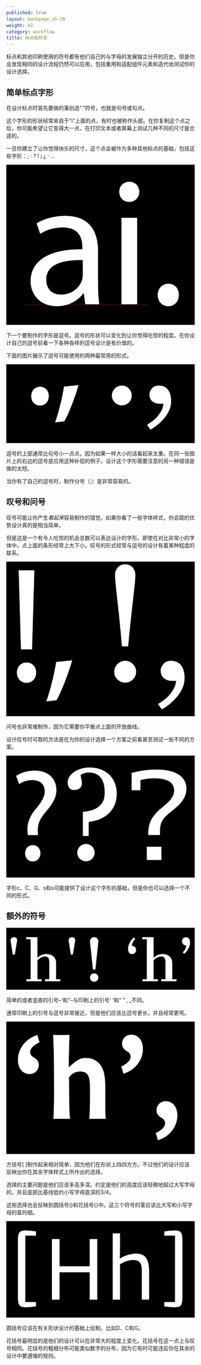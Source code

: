 ```yaml
---
published: true
layout: bookpage_zh-CN
weight: 42
category: workflow
title: 标点和符号
---
```


标点和其他印刷使用的符号都有他们自己的与字母的发展独立分开的历史。但是你会发现相同的设计流程仍然可以应用，包括重用和适配组件元素和迭代地测试你的设计选择。

## 简单标点字形

在设计标点时首先要做的事创造“.”符号，也就是句号或句点。

这个字形的形状经常来自于“i”上面的点，有时也被称作头部。在你复制这个点之后，你可能希望让它变得大一点，在打印文本或者屏幕上测试几种不同的尺寸是合适的。

一旦你建立了让你觉得快乐的尺寸，这个点会被作为多种其他标点的基础，包括这些字形：; : ? ! ¡ ¿ · …

<img src="../en-US/images/period.png" alt="">

下一个要制作的字形是逗号。逗号的形状可以变化到让你觉得吃惊的程度。在你设计自己的逗号前看一下各种各样的逗号设计是有价值的。

下面的图片展示了逗号可能使用的两种最常用的形式。

<img src="../en-US/images/commas.png" alt="">

逗号的上部通常比句号小一点点，因为如果一样大小的话看起来太重。在同一张图片上的右边的逗号是应用这种补偿的例子。设计这个字形需要注意的另一种错误是做的太短。

当你有了自己的逗号时，制作分号（;）是非常容易的。

## 叹号和问号

叹号可能让你产生<em>看起来</em>容易制作的错觉。如果你看了一些字体样式，你会距的优势设计真的是相当简单。

但是这是一个有令人吃惊的机会总数可以表达设计的字形。即使在对比非常小的字体中，点上面的条形经常上大下小。叹号的形式经常与逗号的设计有着某种程度的联系。

<img src="../en-US/images/exclam.png" alt="">

问号也非常难制作，因为它需要你平衡点上面的开放曲线。

设计叹号时可取的方法是在为你的设计选择一个方案之前看甚至测试一些不同的方案。

<img src="../en-US/images/question%20marks.png" alt="">

字形c、C、G、s和s可能提供了设计这个字形的基础，但是你也可以选择一个不同的形式。

## 额外的符号

<img src="../en-US/images/3quotes.png" alt="">

简单的或者竖直的引号&ndash;‘和"&ndash;与印刷上的引号‘ ’和“ ” ‚ „不同。

通常印刷上的引号与逗号非常接近，但是他们应该比逗号更长，并且经常更弯。

<img src="../en-US/images/3quotes2.png" alt="">

方括号[ ]制作起来相对简单，因为他们在形状上四四方方。不过他们的设计应该反映出你在其余字体样式上所作出的选择。

选择的主要问题是他们应该多高多深。约定是他们的高度应该轻微地超过大写字母的，并且底部比基线低约小写字母底深的3/4。

这些选择也会反映到圆括号()和花括号{}中。这三个符号的茎应该比大写和小写字母的茎的细。

<img src="../en-US/images/1Brackets1.png" alt="">

圆括号应该在有关形状设计的基础上绘制，比如D、C和G。

花括号最明显的是他们的设计可以在非常大的程度上变化。花括号在这一点上与叹号相同。花括号的粗细分布可能类似数字的分布，因为它有时可能违反你在其余的设计中要遵循的规则。
